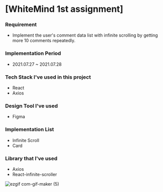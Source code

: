 # [WhiteMind 1st assignment]

### Requirement

- Implement the user's comment data list with infinite scrolling by getting more 10 comments repeatedly.

### Implementation Period

- 2021.07.27 ~ 2021.07.28

### Tech Stack I've used in this project

- React
- Axios

### Design Tool I've used

- Figma

### Implementation List

- Infinite Scroll
- Card

### Library that I've used

- Axios
- React-infinite-scroller

![ezgif com-gif-maker (5)](https://user-images.githubusercontent.com/65102820/127237746-76c3106c-a357-4d39-9dc0-e91636b4db20.gif)
